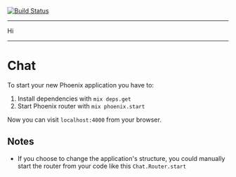 [![Build Status](https://semaphoreapp.com/api/v1/projects/29d95c08-7c8d-4963-9d22-927ef6bce521/239321/badge.png)](https://semaphoreapp.com/darkofabijan/chat)


---

Hi

---



# Chat

To start your new Phoenix application you have to:

1. Install dependencies with `mix deps.get`
2. Start Phoenix router with `mix phoenix.start`

Now you can visit `localhost:4000` from your browser.


## Notes

* If you choose to change the application's structure, you could manually start the router from your code like this `Chat.Router.start`
